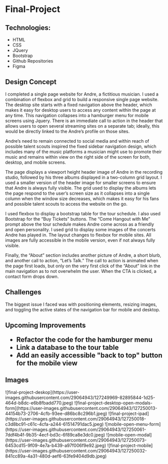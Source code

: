 # Final-Project

<h2>Technologies:</h2>
<ul>
  <li>HTML</li>
  <li>CSS</li>
  <li>JQuery</li>
  <li>Bootstrap</li>
  <li>Github Repositories</li>
  <li>Figma</li> 
</ul>


 <h2>Design Concept</h2>
<p>I completed a single page website for Andre, a fictitious musician. I used a combination of flexbox and grid to build a responsive single page website. 
The desktop site starts with a fixed navigation above the header, which makes it easy for desktop users to access any content within the page at any time. This navigation collapses into a hamburger menu for mobile screens using Jquery. There is an immediate call to action in the header that allows users to open several streaming sites on a separate tab; ideally, this would be directly linked to the Andre’s profile on those sites.</p>

  <p>Andre’s need to remain connected to social media and within reach of possible talent scouts inspired the fixed sidebar navigation design, which includes many of the music platforms a musician might use to promote their music and remains within view on the right side of the screen for both, desktop, and mobile screens.</p>
  
<p>The page displays a viewport height header image of Andre in the recording studio, followed by his three albums displayed in a two-column grid layout. I used a smaller version of the header image for smaller screens to ensure that Andre is always fully visible. The grid used to display the albums lets the page respond to the user’s screen size as it collapses into a single column when the window size decreases, which makes it easy for his fans and possible talent scouts to access the website on the go.</p>
  
<p>I used flexbox to display a bootstrap table for the tour schedule. I also used Bootstrap for the “Buy Tickets” buttons. The “Come Hangout with Me” prompt above the tour schedule makes Andre come across as a friendly and open personality. I used grid to display some images of the concerts Andre has played in. The layout changes to flexbox for mobile sites. All images are fully accessible in the mobile version, even if not always fully visible.</p>

<p>Finally, the “About” section includes another picture of Andre, a short blurb, and another call to action, “Let’s Talk.” The call to action is animated when the page first loads, but only on the very first click of the “About” link in the main navigation as to not overwhelm the user. When the CTA is clicked, a contact form drops down.</p>

  <h2>Challenges</h2>
  The biggest issue I faced was with positioning elements, resizing images, and toggling the active states of the navigation bar for mobile and desktop.
  
  <h2>Upcoming Improvements</p>
  <ul>
    <li>Refactor the code for the hamburger menu</li>
    <li>Link a database to the tour table</li>
    <li>Add an easily accessible "back to top" button for the mobile view</li>
   </ul>
   
   <h2>Images</h2>
   ![final-project-deskop](https://user-images.githubusercontent.com/29064943/127249969-82895844-1d25-464d-b8dc-e6b8fbadd770.jpeg)
   ![final-project-desktop-open-modals-form](https://user-images.githubusercontent.com/29064943/127250013-44154b73-2706-4cfb-93ee-d86bc8c296b1.jpeg)
  ![final-project-ipad](https://user-images.githubusercontent.com/29064943/127250018-c3d8bc91-c61c-4cfa-a244-61514791dac5.jpeg)
  ![mobile-open-menu-form](https://user-images.githubusercontent.com/29064943/127250061-7ddf4b4f-9b35-4ecf-bd3c-6f89ca8e3dc0.jpeg)
  ![mobile-open-modal](https://user-images.githubusercontent.com/29064943/127250073-6453cd15-9f09-4e7a-b439-a97f006f9e92.jpeg)
  ![final-project-mobile](https://user-images.githubusercontent.com/29064943/127250032-841cc89a-4a31-480d-aef6-63fe9404d9db.jpeg)

  
